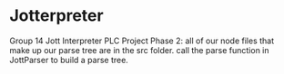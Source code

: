# Jotterpreter
 Group 14 Jott Interpreter PLC Project
 Phase 2: all of our node files that make up our parse tree are in the src folder.
 call the parse function in JottParser to build a parse tree.
